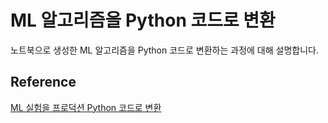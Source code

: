 # ML 알고리즘을 Python 코드로 변환 

노트북으로 생성한 ML 알고리즘을 Python 코드로 변환하는 과정에 대해 설명합니다. 

## Reference 

[ML 실험을 프로덕션 Python 코드로 변환](https://learn.microsoft.com/ko-kr/azure/machine-learning/v1/how-to-convert-ml-experiment-to-production)
